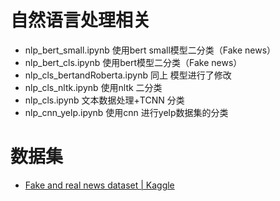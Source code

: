 # 自然语言处理相关

- nlp_bert_small.ipynb 使用bert small模型二分类（Fake news）
- nlp_bert_cls.ipynb 使用bert模型二分类（Fake news）
- nlp_cls_bertandRoberta.ipynb 同上 模型进行了修改
- nlp_cls_nltk.ipynb 使用nltk 二分类
- nlp_cls.ipynb 文本数据处理+TCNN 分类
- nlp_cnn_yelp.ipynb 使用cnn 进行yelp数据集的分类

# 数据集

- [Fake and real news dataset | Kaggle](https://www.kaggle.com/datasets/clmentbisaillon/fake-and-real-news-dataset)
